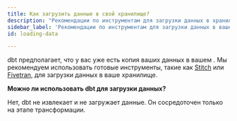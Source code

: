 ```yaml
---
title: Как загрузить данные в свой хранилище?
description: "Рекомендации по инструментам для загрузки данных в хранилище"
sidebar_label: 'Рекомендации по инструментам для загрузки данных в ваше хранилище'
id: loading-data

---
```

dbt предполагает, что у вас уже есть копия ваших данных в вашем <Term id="data-warehouse" />. Мы рекомендуем использовать готовые инструменты, такие как [Stitch](https://www.stitchdata.com/) или [Fivetran](https://fivetran.com/), для загрузки данных в ваше хранилище.

**Можно ли использовать dbt для загрузки данных?**

Нет, dbt не извлекает и не загружает данные. Он сосредоточен только на этапе трансформации.